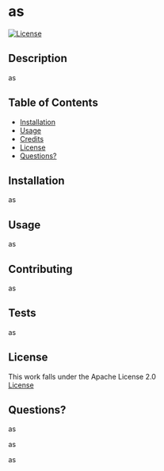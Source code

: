
  # as

  [![License](https://img.shields.io/badge/License-Apache%202.0-blue.svg)](https://opensource.org/licenses/Apache-2.0)


  ## Description 
  as
  
  
  
  ## Table of Contents 
  
  * [Installation](#installation)
  * [Usage](#usage)
  * [Credits](#credits)
  * [License](#license)
  * [Questions?](#Questions?)
  
  
  ## Installation
  as
  
  
  
  ## Usage 
  as
 
  
  ## Contributing
  as
  
  ## Tests
  as
    
  ## License
  This work falls under the Apache License 2.0  
  [License](./LICENSE.txt)
    
  ## Questions?
  as  
  
  as  
   
  as  
  
